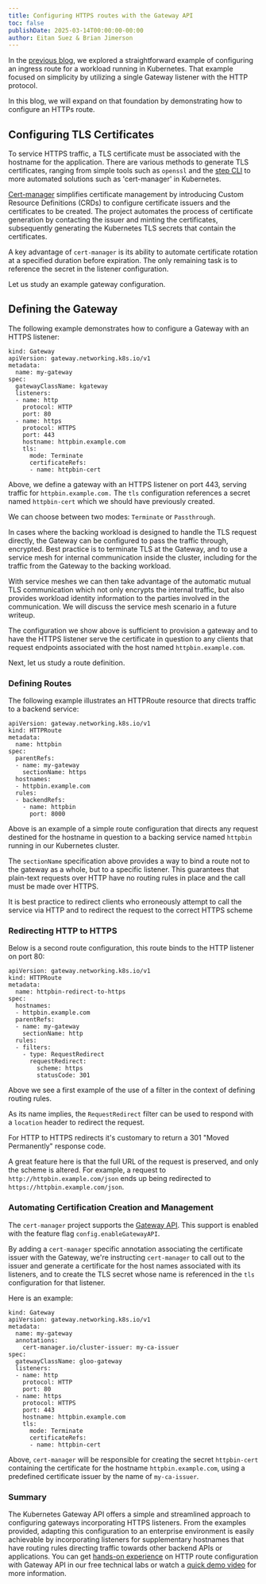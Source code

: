 ```yaml
---
title: Configuring HTTPS routes with the Gateway API
toc: false
publishDate: 2025-03-14T00:00:00-00:00
author: Eitan Suez & Brian Jimerson 
---
```


In the [previous blog](https://kgateway.dev/blog/introduction-to-kubernetes-gateway-api/), we explored a straightforward example of configuring an ingress route for a workload running in Kubernetes. That example focused on simplicity by utilizing a single Gateway listener with the HTTP protocol. 

In this blog, we will expand on that foundation by demonstrating how to configure an HTTPs route. 

## Configuring TLS Certificates

To service HTTPS traffic, a TLS certificate must be associated with the hostname for the application. There are various methods to generate TLS certificates, ranging from simple tools such as `openssl` and the [step CLI](https://smallstep.com/docs/step-cli/) to more automated solutions such as 'cert-manager' in Kubernetes. 

[Cert-manager](https://cert-manager.io/) simplifies certificate management by introducing Custom Resource Definitions (CRDs) to configure certificate issuers and the certificates to be created. The project automates the process of certificate generation by contacting the issuer and minting the certificates, subsequently generating the Kubernetes TLS secrets that contain the certificates.

A key advantage of `cert-manager` is its ability to automate certificate rotation at a specified duration before expiration. The only remaining task is to reference the secret in the listener configuration.

Let us study an example gateway configuration.

## Defining the Gateway

The following example demonstrates how to configure a Gateway with an HTTPS listener:
```
kind: Gateway
apiVersion: gateway.networking.k8s.io/v1
metadata:
  name: my-gateway
spec:
  gatewayClassName: kgateway
  listeners:
  - name: http
    protocol: HTTP
    port: 80
  - name: https
    protocol: HTTPS
    port: 443
    hostname: httpbin.example.com
    tls:
      mode: Terminate
      certificateRefs:
      - name: httpbin-cert
```
Above, we define a gateway with an HTTPS listener on port 443, serving traffic for `httpbin.example.com.` The `tls` configuration references a secret named `httpbin-cert` which we should have previously created.

We can choose between two modes: `Terminate` or `Passthrough`.

In cases where the backing workload is designed to handle the TLS request directly, the Gateway can be configured to pass the traffic through, encrypted. Best practice is to terminate TLS at the Gateway, and to use a service mesh for internal communication inside the cluster, including for the traffic from the Gateway to the backing workload. 

With service meshes we can then take advantage of the automatic mutual TLS communication which not only encrypts the internal traffic, but also provides workload identity information to the parties involved in the communication. We will discuss the service mesh scenario in a future writeup.

The configuration we show above is sufficient to provision a gateway and to have the HTTPS listener serve the certificate in question to any clients that request endpoints associated with the host named `httpbin.example.com`.

Next, let us study a route definition.

### Defining Routes 

The following example illustrates an HTTPRoute resource that directs traffic to a backend service:
```
apiVersion: gateway.networking.k8s.io/v1
kind: HTTPRoute
metadata:
  name: httpbin
spec:
  parentRefs:
  - name: my-gateway
    sectionName: https
  hostnames:
  - httpbin.example.com
  rules:
  - backendRefs:
    - name: httpbin
      port: 8000
```
Above is an example of a simple route configuration that directs any request destined for the hostname in question to a backing service named `httpbin` running in our Kubernetes cluster.

The `sectionName` specification above provides a way to bind a route not to the gateway as a whole, but to a specific listener. This guarantees that plain-text requests over HTTP have no routing rules in place and the call must be made over HTTPS.

It is best practice to redirect clients who erroneously attempt to call the service via HTTP and to redirect the request to the correct HTTPS scheme

### Redirecting HTTP to HTTPS

Below is a second route configuration, this route binds to the HTTP listener on port 80:
```
apiVersion: gateway.networking.k8s.io/v1
kind: HTTPRoute
metadata:
  name: httpbin-redirect-to-https
spec:
  hostnames:
  - httpbin.example.com
  parentRefs:
  - name: my-gateway
    sectionName: http
  rules:
  - filters:
    - type: RequestRedirect
      requestRedirect:
        scheme: https
        statusCode: 301
```
Above we see a first example of the use of a filter in the context of defining routing rules.

As its name implies, the `RequestRedirect` filter can be used to respond with a `location` header to redirect the request.

For HTTP to HTTPS redirects it's customary to return a 301 "Moved Permanently" response code.

A great feature here is that the full URL of the request is preserved, and only the scheme is altered. For example, a request to `http://httpbin.example.com/json` ends up being redirected to `https://httpbin.example.com/json`.

### Automating Certification Creation and Management

The `cert-manager` project supports the [Gateway API](https://cert-manager.io/docs/usage/gateway/). This support is enabled with the feature flag `config.enableGatewayAPI`. 

By adding a `cert-manager` specific annotation associating the certificate issuer with the Gateway, we're instructing `cert-manager` to call out to the issuer and generate a certificate for the host names associated with its listeners, and to create the TLS secret whose name is referenced in the `tls` configuration for that listener.

Here is an example:
```
kind: Gateway
apiVersion: gateway.networking.k8s.io/v1
metadata:
  name: my-gateway
  annotations:
    cert-manager.io/cluster-issuer: my-ca-issuer
spec:
  gatewayClassName: gloo-gateway
  listeners:
  - name: http
    protocol: HTTP
    port: 80
  - name: https
    protocol: HTTPS
    port: 443
    hostname: httpbin.example.com
    tls:
      mode: Terminate
      certificateRefs:
      - name: httpbin-cert
```
Above, `cert-manager` will be responsible for creating the secret `httpbin-cert` containing the certificate for the hostname `httpbin.example.com`, using a predefined certificate issuer by the name of `my-ca-issuer`.

### Summary

The Kubernetes Gateway API offers a simple and streamlined approach to configuring gateways incorporating HTTPS listeners. From the examples provided, adapting this configuration to an enterprise environment is easily achievable by incorporating listeners for supplementary hostnames that have routing rules directing traffic towards other backend APIs or applications. You can get [hands-on experience](https://www.solo.io/resources/lab/configure-https-with-the-gateway-api-and-kgateway) on HTTP route configuration with Gateway API in our free technical labs or watch a [quick demo video](https://youtu.be/cOnL9vjVRvQ) for more information.
